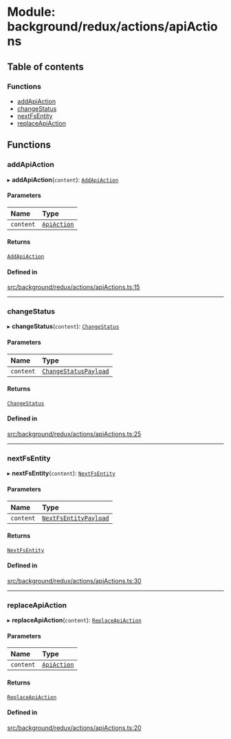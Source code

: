 # Module: background/redux/actions/apiActions

## Table of contents

### Functions

- [addApiAction](../wiki/background.redux.actions.apiActions#addapiaction)
- [changeStatus](../wiki/background.redux.actions.apiActions#changestatus)
- [nextFsEntity](../wiki/background.redux.actions.apiActions#nextfsentity)
- [replaceApiAction](../wiki/background.redux.actions.apiActions#replaceapiaction)

## Functions

### addApiAction

▸ **addApiAction**(`content`): [`AddApiAction`](../wiki/background.redux.actions.apiActionsTypes.AddApiAction)

#### Parameters

| Name | Type |
| :------ | :------ |
| `content` | [`ApiAction`](../wiki/background.redux.actions.apiActionsTypes.ApiAction) |

#### Returns

[`AddApiAction`](../wiki/background.redux.actions.apiActionsTypes.AddApiAction)

#### Defined in

[src/background/redux/actions/apiActions.ts:15](https://github.com/ExperimentsByFileFighter/WebApp-PoC-technical-Documentation/blob/5171d3e/src/background/redux/actions/apiActions.ts#L15)

___

### changeStatus

▸ **changeStatus**(`content`): [`ChangeStatus`](../wiki/background.redux.actions.apiActionsTypes.ChangeStatus)

#### Parameters

| Name | Type |
| :------ | :------ |
| `content` | [`ChangeStatusPayload`](../wiki/background.redux.actions.apiActionsTypes.ChangeStatusPayload) |

#### Returns

[`ChangeStatus`](../wiki/background.redux.actions.apiActionsTypes.ChangeStatus)

#### Defined in

[src/background/redux/actions/apiActions.ts:25](https://github.com/ExperimentsByFileFighter/WebApp-PoC-technical-Documentation/blob/5171d3e/src/background/redux/actions/apiActions.ts#L25)

___

### nextFsEntity

▸ **nextFsEntity**(`content`): [`NextFsEntity`](../wiki/background.redux.actions.apiActionsTypes.NextFsEntity)

#### Parameters

| Name | Type |
| :------ | :------ |
| `content` | [`NextFsEntityPayload`](../wiki/background.redux.actions.apiActionsTypes.NextFsEntityPayload) |

#### Returns

[`NextFsEntity`](../wiki/background.redux.actions.apiActionsTypes.NextFsEntity)

#### Defined in

[src/background/redux/actions/apiActions.ts:30](https://github.com/ExperimentsByFileFighter/WebApp-PoC-technical-Documentation/blob/5171d3e/src/background/redux/actions/apiActions.ts#L30)

___

### replaceApiAction

▸ **replaceApiAction**(`content`): [`ReplaceApiAction`](../wiki/background.redux.actions.apiActionsTypes.ReplaceApiAction)

#### Parameters

| Name | Type |
| :------ | :------ |
| `content` | [`ApiAction`](../wiki/background.redux.actions.apiActionsTypes.ApiAction) |

#### Returns

[`ReplaceApiAction`](../wiki/background.redux.actions.apiActionsTypes.ReplaceApiAction)

#### Defined in

[src/background/redux/actions/apiActions.ts:20](https://github.com/ExperimentsByFileFighter/WebApp-PoC-technical-Documentation/blob/5171d3e/src/background/redux/actions/apiActions.ts#L20)
